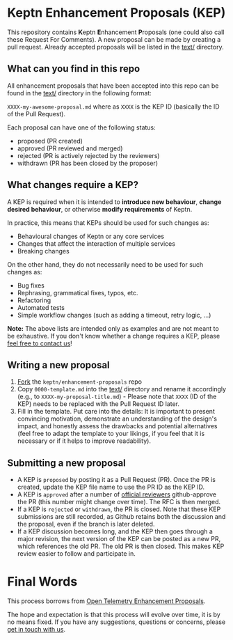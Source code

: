 # Keptn Enhancement Proposals (KEP)

This repository contains **K**eptn **E**nhancement **P**roposals (one could also call these Request For Comments). A new proposal can be made by creating a pull request. Already accepted proposals will be listed in the [text/](text/) directory.

## What can you find in this repo

All enhancement proposals that have been accepted into this repo can be found in the [text/](text/) directory in the following format:

`XXXX-my-awesome-proposal.md` where as `XXXX` is the KEP ID (basically the ID of the Pull Request).

Each proposal can have one of the following status:

* proposed (PR created)
* approved (PR reviewed and merged)
* rejected (PR is actively rejected by the reviewers)
* withdrawn (PR has been closed by the proposer)

## What changes require a KEP?

A KEP is required when it is intended to **introduce new behaviour**, **change desired behaviour**, or otherwise **modify requirements** of Keptn.

In practice, this means that KEPs should be used for such changes as:

* Behavioural changes of Keptn or any core services
* Changes that affect the interaction of multiple services
* Breaking changes

On the other hand, they do not necessarily need to be used for such changes as:

* Bug fixes
* Rephrasing, grammatical fixes, typos, etc.
* Refactoring
* Automated tests
* Simple workflow changes (such as adding a timeout, retry logic, ...)

**Note:** The above lists are intended only as examples and are not meant to be exhaustive. If you don't know whether a change requires a KEP, please [feel free to contact us](https://github.com/keptn/community)!

## Writing a new proposal

1. [Fork](https://help.github.com/en/articles/fork-a-repo) the `keptn/enhancement-proposals` repo
1. Copy `0000-template.md` into the [text/](text/) directory and rename it accordingly (e.g., to `XXXX-my-proposal-title.md`) - Please note that `XXXX` (ID of the KEP) needs to be replaced with the Pull Request ID later.
1. Fill in the template. Put care into the details: It is important to present convincing motivation, demonstrate an understanding of the design's impact, and honestly assess the drawbacks and potential alternatives (feel free to adapt the template to your likings, if you feel that it is necessary or if it helps to improve readability).

## Submitting a new proposal

* A KEP is `proposed` by posting it as a Pull Request (PR). Once the PR is created, update the KEP file name to use the PR ID as the KEP ID.
* A KEP is `approved` after a number of [official reviewers](CODEOWNERS) github-approve the PR (this number might change over time). The RFC is then merged.
* If a KEP is `rejected` or `withdrawn`, the PR is closed. Note that these KEP submissions are still recorded, as Github retains both the discussion and the proposal, even if the branch is later deleted.
* If a KEP discussion becomes long, and the KEP then goes through a major revision, the next version of the KEP can be posted as a new PR, which references the old PR. The old PR is then closed. This makes KEP review easier to follow and participate in.

# Final Words

This process borrows from [Open Telemetry Enhancement Proposals](https://github.com/open-telemetry/oteps).

The hope and expectation is that this process will evolve over time, it is by no means fixed.
If you have any suggestions, questions or concerns, please [get in touch with us](https://github.com/keptn/community).

